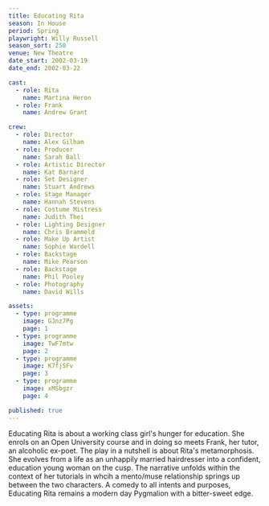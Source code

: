 ```yaml
---
title: Educating Rita
season: In House
period: Spring
playwright: Willy Russell
season_sort: 250
venue: New Theatre
date_start: 2002-03-19
date_end: 2002-03-22

cast:
  - role: Rita
    name: Martina Heron
  - role: Frank
    name: Andrew Grant

crew:
  - role: Director
    name: Alex Gilham
  - role: Producer
    name: Sarah Ball
  - role: Artistic Director
    name: Kat Barnard
  - role: Set Designer
    name: Stuart Andrews
  - role: Stage Manager
    name: Hannah Stevens
  - role: Costume Mistress
    name: Judith Thei
  - role: Lighting Designer
    name: Chris Brammeld
  - role: Make Up Artist
    name: Sophie Wardell
  - role: Backstage
    name: Mike Pearson
  - role: Backstage
    name: Phil Pooley
  - role: Photography
    name: David Wills

assets:
  - type: programme
    image: GJnz7Pg
    page: 1
  - type: programme
    image: TwF7mtw
    page: 2
  - type: programme
    image: K7fjSFv
    page: 3
  - type: programme
    image: xMSbgzr
    page: 4

published: true
---
```



Educating Rita is about a working class girl's hunger for education. She enrols on an Open University course and in doing so meets Frank, her tutor, an alcoholic ex-poet. The play in a nutshell is about Rita's metamorphosis. She evolves from a life as an unhappily married hairdresser into a confident, education young woman on the cusp. The narrative unfolds within the context of her tutorials in whcih a mento/muse relationship springs up between the two characters. A comedy to all intents and purposes, Educating Rita remains a modern day Pygmalion with a bitter-sweet edge.
